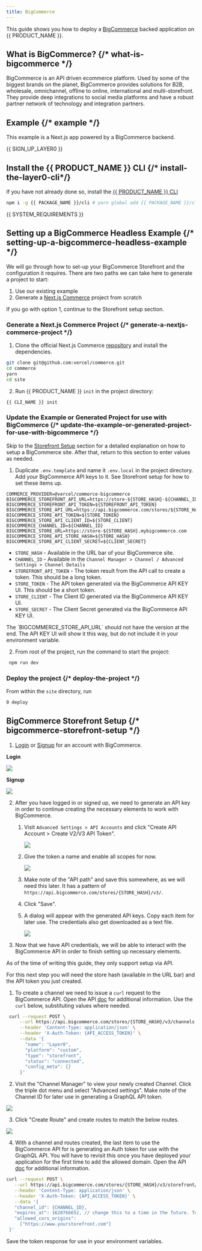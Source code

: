 ```yaml
---
title: BigCommerce
---
```


This guide shows you how to deploy a [BigCommerce](https://www.bigcommerce.com/) backed application on {{ PRODUCT_NAME }}.

## What is BigCommerce? {/* what-is-bigcommerce */}

BigCommerce is an API driven ecommerce platform. Used by some of the biggest brands on the planet, BigCommerce provides solutions for B2B, wholesale, omnichannel, offline to online, international and multi-storefront. They provide deep integrations to social media platforms and have a robust partner network of technology and integration partners.

## Example {/* example */}

This example is a Next.js app powered by a BigCommerce backend.

<ExampleButtons
  title="BigCommerce"
  siteUrl="https://layer0-docs-layer0-nextjs-commerce-default.layer0-limelight.link"
  repoUrl="https://github.com/layer0-docs/layer0-nextjs-commerce-example" 
  deployFromRepo />

{{ SIGN_UP_LAYER0 }}

## Install the {{ PRODUCT_NAME }} CLI {/* install-the-layer0-cli*/}

If you have not already done so, install the [{{ PRODUCT_NAME }} CLI](cli)

```bash
npm i -g {{ PACKAGE_NAME }}/cli # yarn global add {{ PACKAGE_NAME }}/cli
```

{{ SYSTEM_REQUIREMENTS }}

## Setting up a BigCommerce Headless Example {/* setting-up-a-bigcommerce-headless-example */}

We will go through how to set-up your BigCommerce Storefront and the configuration it requires. There are two paths we can take here to generate a project to start:

1. Use our existing example
2. Generate a [Next.js Commerce](https://nextjs.org/commerce) project from scratch

If you go with option 1, continue to the Storefront setup section.

### Generate a Next.js Commerce Project {/* generate-a-nextjs-commerce-project */}

1. Clone the official Next.js Commerce [repository](https://github.com/vercel/commerce) and install the dependencies.

```bash
git clone git@github.com:vercel/commerce.git
cd commerce
yarn
cd site
```

2. Run {{ PRODUCT_NAME }} `init` in the project directory:

```bash
{{ CLI_NAME }} init
```

### Update the Example or Generated Project for use with BigCommerce {/* update-the-example-or-generated-project-for-use-with-bigcommerce */}

Skip to the [Storefront Setup](#storefront_setup) section for a detailed explanation on how to setup a BigCommerce site. After that, return to this section to enter values as needed.

1. Duplicate `.env.template` and name it `.env.local` in the project directory. Add your BigCommerce API keys to it. See Storefront setup for how to set these items up.

```.env
COMMERCE_PROVIDER=@vercel/commerce-bigcommerce
BIGCOMMERCE_STOREFRONT_API_URL=https://store-${STORE_HASH}-${CHANNEL_ID}.mybigcommerce.com/graphql
BIGCOMMERCE_STOREFRONT_API_TOKEN=${STOREFRONT_API_TOKEN}
BIGCOMMERCE_STORE_API_URL=https://api.bigcommerce.com/stores/${STORE_HASH}
BIGCOMMERCE_STORE_API_TOKEN=${STORE_TOKEN}
BIGCOMMERCE_STORE_API_CLIENT_ID=${STORE_CLIENT}
BIGCOMMERCE_CHANNEL_ID=${CHANNEL_ID}
BIGCOMMERCE_STORE_URL=https://store-${STORE_HASH}.mybigcommerce.com
BIGCOMMERCE_STORE_API_STORE_HASH=${STORE_HASH}
BIGCOMMERCE_STORE_API_CLIENT_SECRET=${CLIENT_SECRET}
```

- `STORE_HASH` - Available in the URL bar of your BigCommerce site.
- `CHANNEL_ID` - Available in the `Channel Manager > Channel / Advanced Settings > Channel Details`
- `STOREFRONT_API_TOKEN` - The token result from the API call to create a token. This should be a long token.
- `STORE_TOKEN` - The API token generated via the BigCommerce API KEY UI. This should be a short token.
- `STORE_CLIENT` - The Client ID generated via the BigCommerce API KEY UI.
- `STORE_SECRET` - The Client Secret generated via the BigCommerce API KEY UI.

<Callout type="info">
  The `BIGCOMMERCE_STORE_API_URL` should not have the version at the end. The
  API KEY UI will show it this way, but do not include it in your environment
  variable.
</Callout>

2. From root of the project, run the command to start the project:

```bash
 npm run dev
```

### Deploy the project {/* deploy-the-project */}

From within the `site` directory, run

```bash
0 deploy
```

## BigCommerce Storefront Setup {/* bigcommerce-storefront-setup */}

1. [Login](https://login.bigcommerce.com/login) or [Signup](https://www.bigcommerce.com/start-your-trial) for an account with BigCommerce.

**Login**

![](/images/bigcommerce/login.png?width=300)

**Signup**

![](/images/bigcommerce/sign-up.png?width=1000)

2. After you have logged in or signed up, we need to generate an API key in order to continue creating the necessary elements to work with BigCommerce.
   1. Visit `Advanced Settings > API Accounts` and click "Create API Account > Create V2/V3 API Token".

      ![](/images/bigcommerce/create-api-menu.png?width=1000)
   2. Give the token a name and enable all scopes for now.

      ![](/images/bigcommerce/create-api-key.png?width=400)

   3. Make note of the "API path" and save this somewhere, as we will need this later. It has a pattern of `https://api.bigcommerce.com/stores/{STORE_HASH}/v3/`.
   4. Click "Save".
   5. A dialog will appear with the generated API keys. Copy each item for later use. The credentials also get downloaded as a text file.

      ![](/images/bigcommerce/api-creds.png?width=400)

3. Now that we have API credentials, we will be able to interact with the BigCommerce API in order to finish setting up necessary elements.

<Callout type="info">
  As of the time of writing this guide, they only support setup via API.
</Callout>

For this next step you will need the store hash (available in the URL bar) and the API token you just created.

1. To create a channel we need to issue a `curl` request to the BigCommerce API. Open the API [doc](https://developer.bigcommerce.com/api-reference/b3A6MzU5MDQ0NDc-create-a-channel) for additional information. Use the `curl` below, substituting values where needed.

```bash
 curl --request POST \
     --url https://api.bigcommerce.com/stores/{STORE_HASH}/v3/channels \
     --header 'Content-Type: application/json' \
     --header 'X-Auth-Token: {API_ACCESS_TOKEN}' \
     --data '{
       "name": "Layer0",
       "platform": "custom",
       "type": "storefront",
       "status": "connected",
       "config_meta": {}
     }'
```

2. Visit the "Channel Manager" to view your newly created Channel. Click the triple dot menu and select "Advanced settings". Make note of the Channel ID for later use in generating a GraphQL API token.

![](/images/bigcommerce/advanced-settings-menu.png?width=1000)

3. Click "Create Route" and create routes to match the below routes.

![](/images/bigcommerce/routes.png?width=600)

4. With a channel and routes created, the last item to use the BigCommerce API for is generating an Auth token for use with the GraphQL API. You will have to revisit this once you have deployed your application for the first time to add the allowed domain. Open the API [doc](https://developer.bigcommerce.com/api-reference/b3A6MzU5MDUxNTI-create-a-token#requestrunner) for additional information.

```bash
curl --request POST \
   --url https://api.bigcommerce.com/stores/{STORE_HASH}/v3/storefront/api-token \
   --header 'Content-Type: application/json' \
   --header 'X-Auth-Token: {API_ACCESS_TOKEN}' \
   --data '{
   "channel_id": {CHANNEL_ID},
   "expires_at": 1620766652, // change this to a time in the future. To generate in Javascript: new Date("2022-12-31").getTime()
   "allowed_cors_origins":
     ["https://www.yourstorefront.com"]
 }'
```

Save the token response for use in your environment variables.
